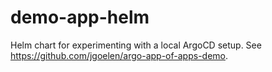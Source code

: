 # demo-app-helm

Helm chart for experimenting with a local ArgoCD setup. See https://github.com/jgoelen/argo-app-of-apps-demo.

